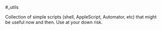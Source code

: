 #_utils

Collection of simple scripts (shell, AppleScript, Automator, etc) that might be useful now and then. Use at your down risk.